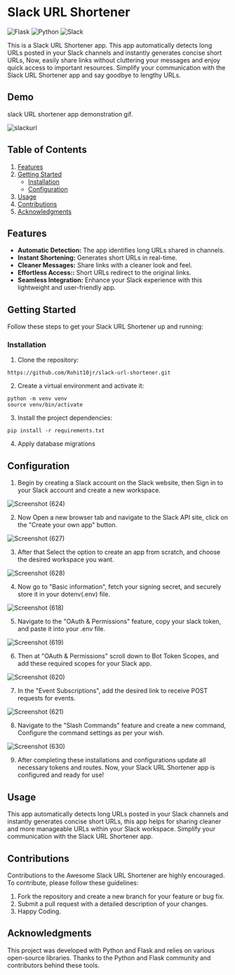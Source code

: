# Slack URL Shortener
![Flask](https://img.shields.io/badge/flask-%23000.svg?style=for-the-badge&logo=flask&logoColor=white)
![Python](https://img.shields.io/badge/python-3670A0?style=for-the-badge&logo=python&logoColor=ffdd54)
![Slack](https://img.shields.io/badge/Slack-4A154B?style=for-the-badge&logo=slack&logoColor=white)

This is a Slack URL Shortener app. This app automatically detects long URLs posted in your Slack channels and instantly generates concise short URLs, Now, easily share links without cluttering your messages and enjoy quick access to important resources. Simplify your communication with the Slack URL Shortener app and say goodbye to lengthy URLs.

## Demo 

slack URL shortener app demonstration gif.

![slackurl](https://github.com/Rohit10jr/slack-url-shortener/assets/130643902/ecdaf253-5f47-4334-b810-7d5beeafcc0f)

## Table of Contents

1. [Features](#features)
2. [Getting Started](#getting-started)
   - [Installation](#installation)
   - [Configuration](#configuration)
3. [Usage](#usage)
4. [Contributions](#contributions)
5. [Acknowledgments](#acknowledgments)

## Features

- **Automatic Detection:** The app identifies long URLs shared in channels.
- **Instant Shortening:** Generates short URLs in real-time.
- **Cleaner Messages:** Share links with a cleaner look and feel.
- **Effortless Access::** Short URLs redirect to the original links.
- **Seamless Integration:** Enhance your Slack experience with this lightweight and user-friendly app.

## Getting Started

Follow these steps to get your Slack URL Shortener up and running:

### Installation

1. Clone the repository:
```
https://github.com/Rohit10jr/slack-url-shortener.git
```  
2. Create a virtual environment and activate it:
```
python -m venv venv
source venv/bin/activate
```

3. Install the project dependencies:
```
pip install -r requirements.txt
```

4. Apply database migrations

## Configuration

1. Begin by creating a Slack account on the Slack website, then Sign in to your Slack account and create a new workspace.

![Screenshot (624)](https://github.com/Rohit10jr/slack-url-shortener/assets/130643902/53f885ed-c6b7-4ef8-ad90-353bf04bb860)

2. Now Open a new browser tab and navigate to the Slack API site, click on the "Create your own app" button.

![Screenshot (627)](https://github.com/Rohit10jr/slack-url-shortener/assets/130643902/2470e87f-28f8-440a-9d24-dd5e683570c9)

3. After that Select the option to create an app from scratch, and choose the desired workspace you want.

![Screenshot (628)](https://github.com/Rohit10jr/slack-url-shortener/assets/130643902/0516a4c7-6ff9-4be5-aee8-1166defb60fb)

4. Now go to "Basic information", fetch your signing secret, and securely store it in your dotenv(.env) file.

![Screenshot (618)](https://github.com/Rohit10jr/slack-url-shortener/assets/130643902/571ba5b4-5f7d-42fd-8e96-ce8cc4999dd0)

5. Navigate to the "OAuth & Permissions" feature, copy your slack token, and paste it into your .env file.

![Screenshot (619)](https://github.com/Rohit10jr/slack-url-shortener/assets/130643902/077d7120-1e40-446b-b181-0fc0b3718464)

6. Then at "OAuth & Permissions" scroll down to Bot Token Scopes, and add these required scopes for your Slack app.

![Screenshot (620)](https://github.com/Rohit10jr/slack-url-shortener/assets/130643902/a2b65e0b-bc4e-463b-b81a-6dba161ea2a9)

7. In the "Event Subscriptions", add the desired link to receive POST requests for events.

![Screenshot (621)](https://github.com/Rohit10jr/slack-url-shortener/assets/130643902/63c05ad9-a809-4e6f-90c1-54cd807b62a6)

8. Navigate to the "Slash Commands" feature and create a new command, Configure the command settings as per your wish.

![Screenshot (630)](https://github.com/Rohit10jr/slack-url-shortener/assets/130643902/da2dbd57-2743-436f-92d9-f46188d4fb34)

9. After completing these installations and configurations update all necessary tokens and routes. Now, your Slack URL Shortener app is configured and ready for use!

## Usage

This app automatically detects long URLs posted in your Slack channels and instantly generates concise short URLs, this app helps for sharing cleaner and more manageable URLs within your Slack workspace. Simplify your communication with the Slack URL Shortener app.

## Contributions

Contributions to the Awesome Slack URL Shortener are highly encouraged. To contribute, please follow these guidelines:
1. Fork the repository and create a new branch for your feature or bug fix.
2. Submit a pull request with a detailed description of your changes.
3. Happy Coding.

## Acknowledgments

This project was developed with Python and Flask and relies on various open-source libraries. Thanks to the Python and Flask community and contributors behind these tools.
